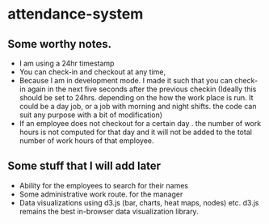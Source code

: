 # attendance-system

## Some worthy notes.
* I am using a 24hr timestamp
* You can check-in and checkout at any time,
* Because I am in  development mode. I made it such that you can check-in again in the next five seconds after the previous checkin (Ideally this should be set to 24hrs. depending on the how the work place is run. It could be a day job, or a job with morning and night shifts. the code can suit any purpose with a bit of modification)
* If an employee does not checkout for a certain day . the number of work hours is not computed for that day and it will not be added to the total number of work hours of that employee.


## Some stuff that I will add later
* Ability for the employees to search for their names
* Some administrative work route. for the manager
* Data visualizations using d3.js (bar, charts, heat maps, nodes) etc. d3.js remains the best in-browser data visualization library.